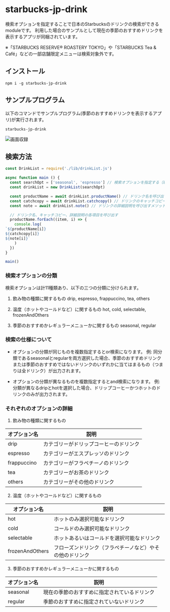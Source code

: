 # starbucks-jp-drink
検索オプションを指定することで日本のStarbucksのドリンクの検索ができるmoduleです。
利用した場合のサンプルとして現在の季節のおすすめドリンクを表示するアプリが同梱されています。

※「STARBUCKS RESERVE® ROASTERY TOKYO」や「STARBUCKS Tea & Café」などの一部店舗限定メニューは検索対象外です。

## インストール
```shell
npm i -g starbucks-jp-drink
```

## サンプルプログラム
以下のコマンドでサンプルプログラム(季節のおすすめドリンクを表示するアプリ)が実行されます。

```shell
starbucks-jp-drink
```

![画面収録](https://user-images.githubusercontent.com/83024928/199905723-2bc1f69a-76c5-48aa-92d3-7f1387780e42.gif)


## 検索方法
```js
const DrinkList = require('./lib/drinkList.js')

async function main () {
  const searchOpt = ['seasonal', 'espresso'] // 検索オプションを指定する（順不同）
  const drinkList = new DrinkList(searchOpt)

  const productName = await drinkList.productName() // ドリンク名を呼び出すメソッド
  const catchcopy = await drinkList.catchcopy() // ドリンクのキャッチコピーを呼び出すメソッド
  const note = await drinkList.note() // ドリンクの詳細説明を呼び出すメソッド

  // ドリンク名、キャッチコピー、詳細説明の各項目を呼び出す
  productName.forEach((item, i) => {
    console.log(
`${productName[i]}
${catchcopy[i]}
${note[i]}`
    )
  })
}

main()

```

### 検索オプションの分類
検索オプションは計11種類あり、以下の三つの分類に分けられます。

1. 飲み物の種類に関するもの
drip, espresso, frappuccino, tea, others

2. 温度（ホットやコールドなど）に関するもの
hot, cold, selectable, frozenAndOthers

3. 季節のおすすめかレギュラーメニューかに関するもの
seasonal, regular

### 検索の仕様について
- オプションの分類が同じものを複数指定するとor検索になります。
例: 同分類であるseasonalとregularを両方選択した場合、季節のおすすめドリンクまたは季節のおすすめではないドリンクのいずれかに当てはまるもの（つまりは全ドリンク）が出力されます。

- オプションの分類が異なるものを複数指定するとand検索になります。
例: 分類が異なるdripとhotを選択した場合、ドリップコーヒーかつホットのドリンクのみが出力されます。

### それぞれのオプションの詳細
1. 飲み物の種類に関するもの

|  オプション名  |  説明  |
| ---- | ---- |
|  drip  |  カテゴリーがドリップコーヒーのドリンク  |
|  espresso  |  カテゴリーがエスプレッソのドリンク  |
|  frappuccino  |  カテゴリーがフラペチーノのドリンク  |
|  tea  |  カテゴリーがお茶のドリンク  |
|  others  |  カテゴリーがその他のドリンク  |

2. 温度（ホットやコールドなど）に関するもの

|  オプション名  |  説明  |
| ---- | ---- |
|  hot  |  ホットのみ選択可能なドリンク  |
|  cold  |  コールドのみ選択可能なドリンク  |
|  selectable  |  ホットあるいはコールドを選択可能なドリンク  |
|  frozenAndOthers  |  フローズンドリンク（フラペチーノなど）やその他のドリンク  |

3. 季節のおすすめかレギュラーメニューかに関するもの

|  オプション名  |  説明  |
| ---- | ---- |
|  seasonal  |  現在の季節のおすすめに指定されているドリンク  |
|  regular  |  季節のおすすめに指定されていないドリンク  |
